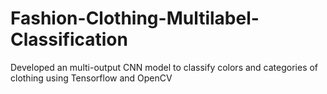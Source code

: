 # Fashion-Clothing-Multilabel-Classification
Developed an multi-output CNN model to classify colors and categories of clothing using Tensorflow and OpenCV
